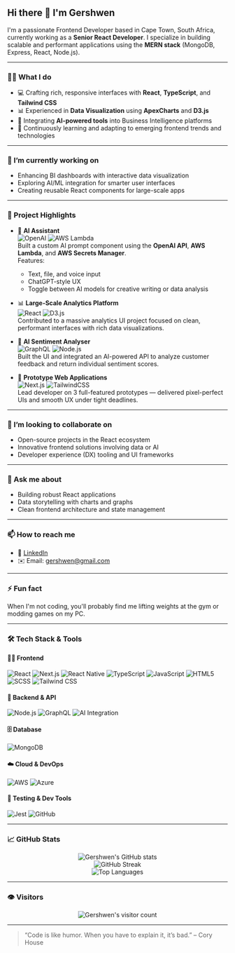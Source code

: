 ## Hi there 👋 I'm Gershwen

I'm a passionate Frontend Developer based in Cape Town, South Africa, currently working as a **Senior React Developer**. I specialize in building scalable and performant applications using the **MERN stack** (MongoDB, Express, React, Node.js).

---

### 👨‍💻 What I do
- 💻 Crafting rich, responsive interfaces with **React**, **TypeScript**, and **Tailwind CSS**
- 📊 Experienced in **Data Visualization** using **ApexCharts** and **D3.js**
- 🤖 Integrating **AI-powered tools** into Business Intelligence platforms
- 🧠 Continuously learning and adapting to emerging frontend trends and technologies

---

### 🔭 I’m currently working on
- Enhancing BI dashboards with interactive data visualization
- Exploring AI/ML integration for smarter user interfaces
- Creating reusable React components for large-scale apps

---

### 🚀 Project Highlights

- 🧠 **AI Assistant**  
  ![OpenAI](https://img.shields.io/badge/OpenAI-412991?logo=openai&logoColor=white&style=flat-square) ![AWS Lambda](https://img.shields.io/badge/AWS%20Lambda-FF9900?logo=aws-lambda&logoColor=white&style=flat-square)  
  Built a custom AI prompt component using the **OpenAI API**, **AWS Lambda**, and **AWS Secrets Manager**.  
  Features:
  - Text, file, and voice input
  - ChatGPT-style UX
  - Toggle between AI models for creative writing or data analysis

- 📊 **Large-Scale Analytics Platform**  
  ![React](https://img.shields.io/badge/React-61DAFB?logo=react&logoColor=000&style=flat-square) ![D3.js](https://img.shields.io/badge/D3.js-F9A03C?logo=d3.js&logoColor=white&style=flat-square)  
  Contributed to a massive analytics UI project focused on clean, performant interfaces with rich data visualizations.

- 💬 **AI Sentiment Analyser**  
  ![GraphQL](https://img.shields.io/badge/GraphQL-E10098?logo=graphql&logoColor=white&style=flat-square) ![Node.js](https://img.shields.io/badge/Node.js-339933?logo=node.js&logoColor=white&style=flat-square)  
  Built the UI and integrated an AI-powered API to analyze customer feedback and return individual sentiment scores.

- 🧪 **Prototype Web Applications**  
  ![Next.js](https://img.shields.io/badge/Next.js-000?logo=nextdotjs&logoColor=white&style=flat-square) ![TailwindCSS](https://img.shields.io/badge/Tailwind-38B2AC?logo=tailwind-css&logoColor=white&style=flat-square)  
  Lead developer on 3 full-featured prototypes — delivered pixel-perfect UIs and smooth UX under tight deadlines.

---

### 👯 I’m looking to collaborate on
- Open-source projects in the React ecosystem
- Innovative frontend solutions involving data or AI
- Developer experience (DX) tooling and UI frameworks

---

### 💬 Ask me about
- Building robust React applications
- Data storytelling with charts and graphs
- Clean frontend architecture and state management

---

### 📫 How to reach me
- 💼 [LinkedIn](https://www.linkedin.com/in/gershwen-mcpherson/)
- ✉️ Email: gershwen@gmail.com

---

### ⚡ Fun fact
When I'm not coding, you'll probably find me lifting weights at the gym or modding games on my PC.

---

### 🛠️ Tech Stack & Tools

#### 👨‍💻 Frontend
![React](https://img.shields.io/badge/-React-61DAFB?logo=react&logoColor=000&style=for-the-badge)
![Next.js](https://img.shields.io/badge/-Next.js-000000?logo=nextdotjs&logoColor=white&style=for-the-badge)
![React Native](https://img.shields.io/badge/-React%20Native-20232A?logo=react&logoColor=61DAFB&style=for-the-badge)
![TypeScript](https://img.shields.io/badge/-TypeScript-3178C6?logo=typescript&logoColor=white&style=for-the-badge)
![JavaScript](https://img.shields.io/badge/-JavaScript-F7DF1E?logo=javascript&logoColor=000&style=for-the-badge)
![HTML5](https://img.shields.io/badge/-HTML5-E34F26?logo=html5&logoColor=white&style=for-the-badge)
![SCSS](https://img.shields.io/badge/-SCSS-CC6699?logo=sass&logoColor=white&style=for-the-badge)
![Tailwind CSS](https://img.shields.io/badge/-TailwindCSS-38B2AC?logo=tailwind-css&logoColor=white&style=for-the-badge)

#### 🧠 Backend & API
![Node.js](https://img.shields.io/badge/-Node.js-339933?logo=node.js&logoColor=white&style=for-the-badge)
![GraphQL](https://img.shields.io/badge/-GraphQL-E10098?logo=graphql&logoColor=white&style=for-the-badge)
![AI Integration](https://img.shields.io/badge/-AI%20Integration-412991?logo=openai&logoColor=white&style=for-the-badge)

#### 🗄️ Database
![MongoDB](https://img.shields.io/badge/-MongoDB-47A248?logo=mongodb&logoColor=white&style=for-the-badge)

#### ☁️ Cloud & DevOps
![AWS](https://img.shields.io/badge/-AWS-232F3E?logo=amazon-aws&logoColor=white&style=for-the-badge)
![Azure](https://img.shields.io/badge/-Azure-0078D4?logo=microsoft-azure&logoColor=white&style=for-the-badge)

#### 🧪 Testing & Dev Tools
![Jest](https://img.shields.io/badge/-Jest-C21325?logo=jest&logoColor=white&style=for-the-badge)
![GitHub](https://img.shields.io/badge/-GitHub-181717?logo=github&logoColor=white&style=for-the-badge)

---

### 📈 GitHub Stats

<p align="center">
  <img src="https://github-readme-stats.vercel.app/api?username=Gershwen&show_icons=true&theme=tokyonight" alt="Gershwen's GitHub stats" />
  <br/>
  <img src="https://github-readme-streak-stats.herokuapp.com/?user=Gershwen&theme=tokyonight" alt="GitHub Streak" />
  <br/>
  <img src="https://github-readme-stats.vercel.app/api/top-langs/?username=Gershwen&layout=compact&theme=tokyonight" alt="Top Languages" />
</p>

---

### 👁️ Visitors

<p align="center">
  <img src="https://komarev.com/ghpvc/?username=Gershwen&label=Profile%20views&color=0e75b6&style=flat" alt="Gershwen's visitor count" />
</p>

---

> “Code is like humor. When you have to explain it, it’s bad.” – Cory House
